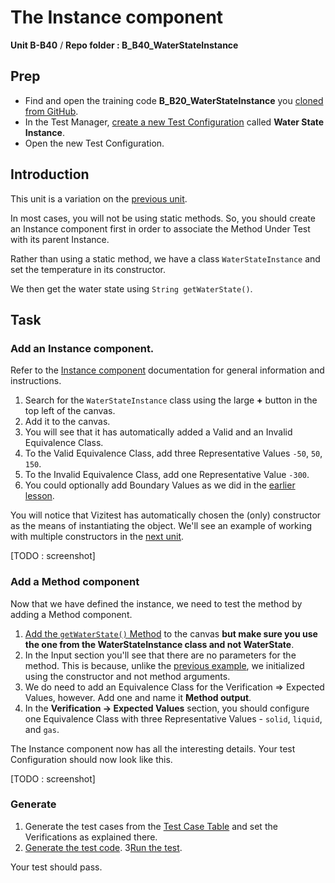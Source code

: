 # The Instance component
**Unit B-B40** / **Repo folder : B_B40_WaterStateInstance** 

## Prep
- Find and open the training code **B_B20_WaterStateInstance** you [cloned from GitHub](github-repo.md).
- In the Test Manager, [create a new Test Configuration](test-config-add.md) called **Water State Instance**. 
- Open the new Test Configuration.

## Introduction
This unit is a variation on the [previous unit](B-B30-static-method-simple-boundaries.md).

In most cases, you will not be using static methods. So, you should create an Instance component first in order to associate the Method Under Test with its parent Instance.

Rather than using a static method, we have a class ```WaterStateInstance``` and set the temperature in its constructor.

We then get the water state using ```String getWaterState()```.

## Task

### Add an Instance component.
Refer to the [Instance component](instance-component.md) documentation for general information and instructions.

1. Search for the ```WaterStateInstance``` class using the large **+** button in the top left of the canvas.
2. Add it to the canvas.
3. You will see that it has automatically added a Valid and an Invalid Equivalence Class.
4. To the Valid Equivalence Class, add three Representative Values ```-50```, ```50```, ```150```.
5. To the Invalid Equivalence Class, add one Representative Value ```-300```.
6. You could optionally add Boundary Values as we did in the [earlier lesson](B-B30-static-method-simple-boundaries.md).

You will notice that Vizitest has automatically chosen the (only) constructor as the means of instantiating the object. We'll see an example of working with multiple constructors in the [next unit](B-B60-complex-args-nested.md).

[TODO : screenshot]

### Add a Method component
Now that we have defined the instance, we need to test the method by adding a Method component.

1. [Add the ```getWaterState()``` Method](method-component.md) to the canvas **but make sure you use the one from the WaterStateInstance class and not WaterState**.
2. In the Input section you'll see that there are no parameters for the method. This is because, unlike the [previous example](B-B30-static-method-simple-boundaries.md), we initialized using the constructor and not method arguments.
3. We do need to add an Equivalence Class for the Verification => Expected Values, however. Add one and name it **Method output**.
4. In the **Verification -> Expected Values** section, you should configure one Equivalence Class with three Representative Values - ```solid```, ```liquid```, and ```gas```.

The Instance component now has all the interesting details. Your test Configuration should now look like this.

[TODO : screenshot]


### Generate
1. Generate the test cases from the [Test Case Table](test-case-table.md) and set the Verifications as explained there.
2. [Generate the test code](codegen.md).
3[Run the test](run-test.md).

Your test should pass.

